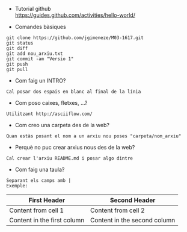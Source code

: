 * Tutorial github  
https://guides.github.com/activities/hello-world/
  
* Comandes bàsiques  
```
git clone https://github.com/jgimeneze/M03-1617.git  
git status  
git diff  
git add nou_arxiu.txt  
git commit -am "Versio 1"  
git push  
git pull  
```

* Com faig un INTRO?  
```
Cal posar dos espais en blanc al final de la línia  
```

* Com poso caixes, fletxes, ...?  
```
Utilitzant http://asciiflow.com/  
```

* Com creo una carpeta des de la web?  
```
Quan estàs posant el nom a un arxiu nou poses "carpeta/nom_arxiu"
```

* Perquè no puc crear arxius nous des de la web?  
```
Cal crear l'arxiu README.md i posar algo dintre  
```

* Com faig una taula?  
```
Separant els camps amb |  
Exemple:  
```

|First Header | Second Header|  
|------------ | -------------|  
|Content from cell 1 | Content from cell 2|  
|Content in the first column | Content in the second column|  

